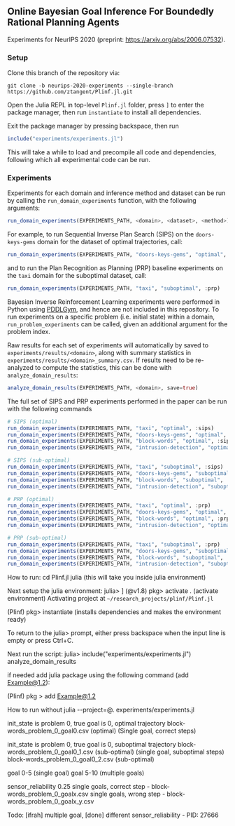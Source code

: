 ## Online Bayesian Goal Inference For Boundedly Rational Planning Agents
Experiments for NeurIPS 2020 (preprint: https://arxiv.org/abs/2006.07532).

### Setup

Clone this branch of the repository via:
```
git clone -b neurips-2020-experiments --single-branch https://github.com/ztangent/Plinf.jl.git
```

Open the Julia REPL in top-level `Plinf.jl` folder, press `]` to enter the package manager, then run `instantiate` to install all dependencies.

Exit the package manager by pressing backspace, then run
```julia
include("experiments/experiments.jl")
```
This will take a while to load and precompile all code and dependencies, following which all experimental code can be run.

### Experiments

Experiments for each domain and inference method and dataset can be run by calling the ```run_domain_experiments``` function, with the following arguments:
```julia
run_domain_experiments(EXPERIMENTS_PATH, <domain>, <dataset>, <method>)
```

For example, to run Sequential Inverse Plan Search (SIPS) on the `doors-keys-gems` domain for the dataset of optimal trajectories, call:
```julia
run_domain_experiments(EXPERIMENTS_PATH, "doors-keys-gems", "optimal", :sips)
```
and to run the Plan Recognition as Planning (PRP) baseline experiments on the `taxi` domain for the suboptimal dataset, call:
```julia
run_domain_experiments(EXPERIMENTS_PATH, "taxi", "suboptimal", :prp)
```
Bayesian Inverse Reinforcement Learning experiments were performed in Python using [PDDLGym](https://github.com/tomsilver/pddlgym/tree/hierarchical_types/custom/inverse_planning), and hence are not included in this repository. To run experiments on a specific problem (i.e. initial state) within a domain, `run_problem_experiments` can be called, given an additional argument for the problem index.

Raw results for each set of experiments will automatically by saved to `experiments/results/<domain>`, along with summary statistics in `experiments/results/<domain>_summary.csv`. If results need to be re-analyzed to compute the statistics, this can be done with `analyze_domain_results`:
```julia
analyze_domain_results(EXPERIMENTS_PATH, <domain>, save=true)
```

The full set of SIPS and PRP experiments performed in the paper can be run with the following commands

```julia
# SIPS (optimal)
run_domain_experiments(EXPERIMENTS_PATH, "taxi", "optimal", :sips)
run_domain_experiments(EXPERIMENTS_PATH, "doors-keys-gems", "optimal", :sips)
run_domain_experiments(EXPERIMENTS_PATH, "block-words", "optimal", :sips)
run_domain_experiments(EXPERIMENTS_PATH, "intrusion-detection", "optimal", :sips)

# SIPS (sub-optimal)
run_domain_experiments(EXPERIMENTS_PATH, "taxi", "suboptimal", :sips)
run_domain_experiments(EXPERIMENTS_PATH, "doors-keys-gems", "suboptimal", :sips)
run_domain_experiments(EXPERIMENTS_PATH, "block-words", "suboptimal", :sips)
run_domain_experiments(EXPERIMENTS_PATH, "intrusion-detection", "suboptimal", :sips)

# PRP (optimal)
run_domain_experiments(EXPERIMENTS_PATH, "taxi", "optimal", :prp)
run_domain_experiments(EXPERIMENTS_PATH, "doors-keys-gems", "optimal", :prp)
run_domain_experiments(EXPERIMENTS_PATH, "block-words", "optimal", :prp)
run_domain_experiments(EXPERIMENTS_PATH, "intrusion-detection", "optimal", :prp)

# PRP (sub-optimal)
run_domain_experiments(EXPERIMENTS_PATH, "taxi", "suboptimal", :prp)
run_domain_experiments(EXPERIMENTS_PATH, "doors-keys-gems", "suboptimal", :prp)
run_domain_experiments(EXPERIMENTS_PATH, "block-words", "suboptimal", :prp)
run_domain_experiments(EXPERIMENTS_PATH, "intrusion-detection", "suboptimal", :prp)
```


How to run:
cd Plinf.jl
julia (this will take you inside julia environment)

Next setup the julia environment:
julia> ]
(@v1.8) pkg> activate . (activate environment)
  Activating project at `~/research_projects/plinf/Plinf.jl`

(Plinf) pkg> instantiate (installs dependencies and makes the environment ready)

To return to the julia> prompt, either press backspace when the input line is empty or press Ctrl+C.

Next run the script:
julia> include("experiments/experiments.jl")
analyze_domain_results

if needed add julia package using the following command (add Example@1.2):

(Plinf) pkg > add Example@1.2

How to run without 
 julia --project=@. experiments/experiments.jl

init_state is problem 0, true goal is 0, optimal trajectory
 block-words_problem_0_goal0.csv (optimal) (Single goal, correct steps)

 init_state is problem 0, true goal is 0, suboptimal trajectory
 block-words_problem_0_goal0_1.csv (sub-optimal) (single goal, suboptimal steps)
 block-words_problem_0_goal0_2.csv (sub-optimal)

 goal 0-5 (single goal)
 goal 5-10 (multiple goals)

 sensor_reliability 0.25
 single goals, correct step - block-words_problem_0_goalx.csv
 single goals, wrong step - block-words_problem_0_goalx_y.csv
 
 Todo:
 [ifrah] 
  multiple goal, 
  [done] different sensor_reliability - PID: 27666
